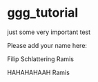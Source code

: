 # ggg_tutorial
just some very important test

Please add your name here:

Filip Schlattering
Ramis


HAHAHAHAAH Ramis